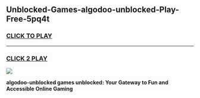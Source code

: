 
## Unblocked-Games-algodoo-unblocked-Play-Free-5pq4t
<h3>
<a href="https://premium76.site?title=algodoo-unblocked&ref=18A1">CLICK TO PLAY</a></h3>
<hr>

<h3>
<a href="https://premium76.site?title=algodoo-unblocked&ref=18A1">CLICK 2 PLAY</a>
  
</h3>

<a href="https://premium76.site?title=algodoo-unblocked&ref=18A1"><img src="https://clearcache.store/games.png"></a>


**algodoo-unblocked games unblocked: Your Gateway to Fun and Accessible Online Gaming**
